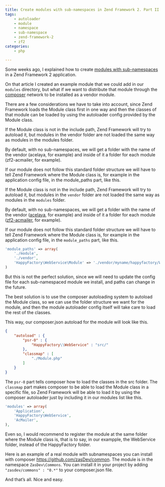 ```yaml
---
title: Create modules with sub-namespaces in Zend Framework 2. Part II
tags:
    - autoloader
    - module
    - namespace
    - sub-namespace
    - zend-framework-2
    - zf2
categories:
    - php

---
```


Some weeks ago, I explained how to create [modules with sub-namespaces](/2014/05/21/create-modules-with-sub-namespaces-in-zend-framework-2/) in a Zend Framework 2 application.

On that article I created an example module that we could add in our `modules` directory, but what if we want to distribute that module through the [composer](https://getcomposer.org/) network to be installed as a vendor module.

There are a few considerations we have to take into account, since Zend Framework loads the Module class first in one way and then the classes of that module can be loaded by using the autoloader config provided by the Module class.

If the Module class is not in the include path, Zend Framework will try to autoload it, but modules in the vendor folder are not loaded the same way as modules in the modules folder.

By default, with no sub-namespaces, we will get a folder with the name of the vendor (acelaya, for example) and inside of it a folder for each module (zf2-acmailer, for example).

If our module does not follow this standard folder structure we will have to tell Zend Framework where the Module class is, for example in the application config file, in the module_paths part, like this.

If the Module class is not in the include path, Zend Framework will try to autoload it, but modules in the `vendor` folder are not loaded the same way as modules in the `modules` folder.

By default, with no sub-namespaces, we will get a folder with the name of the vendor ([acelaya](https://packagist.org/packages/acelaya/), for example) and inside of it a folder for each module ([zf2-acmailer](https://packagist.org/packages/acelaya/zf2-acmailer), for example).

If our module does not follow this standard folder structure we will have to tell Zend Framework where the Module class is, for example in the application config file, in the `module_paths` part, like this.

~~~php
'module_paths' => array(
    './module',
    './vendor',
    'HappyFactory\WebService\Module' => './vendor/myname/happyfactory/WebService'
)
~~~

But this is not the perfect solution, since we will need to update the config file for each sub-namespaced module we install, and paths can change in the future.

The best solution is to use the composer autoloading system to autoload the Module class, so we can use the folder structure we want for the module, and then the module autoloader config itself will take care to load the rest of the classes.

This way, our composer.json autoload for the module will look like this.

~~~json
{
    "autoload" : {
        "psr-0" : {
            "HappyFactory\\WebService" : "src/"
        },
        "classmap" : [
            "./Module.php"
        ]
    }
}
~~~

The `psr-0` part tells composer how to load the classes in the src folder. The `classmap` part makes composer to be able to load the Module class in a specific file, so Zend Framework will be able to load it by using the composer autoloader just by including it in our modules list like this.

~~~php
'modules' => array(
    'Application',
    'HappyFactory\WebService',
    'AcMailer',
),
~~~

Even so, I would recommend to register  the module at the same folder where the Module class is, that is to say, in our exampple, the WebService folder, instead of the HappyFactory folder.

Here is an example of a real module with subnamespaces you can install with composer https://github.com/zasDev/common. The module is in the namespace `ZasDev\Commons`. You can install it in your project by adding `"zasdev/commons" : "0.*"` to your composer.json file.

And that’s all. Nice and easy.
